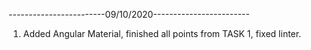 ------------------------09/10/2020------------------------
1. Added Angular Material, finished all points from TASK 1, fixed linter.